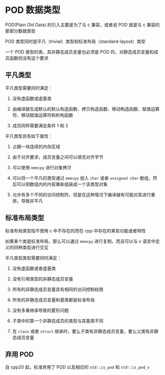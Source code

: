 # POD 数据类型

POD(Plain Old Data) 的引入主要是为了与 c 兼容，或者说 POD 就是与 c 兼容的那部分数据类型

POD 类型同时是平凡（trivial）类型和标准布局（standard-layout）类型

一个 POD 类型的类，其非静态成员变量也必须是 POD 的，对静态成员变量和成员函数则没有这个要求

## 平凡类型

平凡类型需要同时满足：

1. 没有虚函数或虚基类

2. 由编译器生成默认的默认构造函数、拷贝构造函数、移动构造函数、赋值运算符、移动赋值运算符和析构函数

3. 成员同样需要满足条件 1 和 2

平凡类型具有如下属性：

1. 占据一块连续的内存区域

2. 由于对齐要求，成员变量之间可以填充对齐字节

3. 可以使用 `memcpy` 进行对象拷贝

4. 可以将一个平凡的类型通过 `memcpy` 放入 `char` 或者 `unsigned char` 数组，然后可以把数组内的内容重新组装成一个该类型对象

5. 允许有多个不同的访问控制符，但是在这种情况下编译器有可能对其进行重排，导致非平凡

## 标准布局类型

标准布局类型指不使用 c 中不存在的而在 cpp 中存在的某些功能或者特性

如果某个类是标准布局，那么可以通过 `memcpy` 进行复制，而且可以与 c 语言中定义的同种类型进行交互

平凡类型类型需要同时满足：

1. 没有虚函数或者虚基类

2. 没有引用类型的非静态成员变量

3. 所有的非静态成员变量具有相同的访问控制权限

4. 所有的非静态成员变量和基类都是标准布局

5. 没有多重继承导致的菱形问题

6. 子类中的第一个非静态成员的类型与其基类不同

7. 在 `class` 或者 `struct` 继承时，要么子类有非静态成员变量，要么父类有非静态成员变量

## 弃用 POD

自 cpp20 起，标准弃用了 POD 以及相应的 `std::is_pod` 和 `std::is_pod_v`